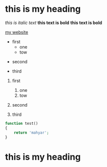 # this is my heading

*this is italic text*
**this text is bold**
__this text is bold__

[my website](https://www.mongard.ir, 'my website')
+ first
    - one
    + tow
- second
* third
1. first
    1. one
    1. tow

1. second
1. third

```php
function test()
{
    return 'mahyar';
}
```
# this is my heading

